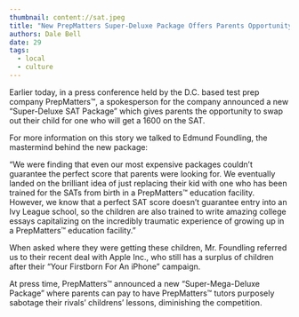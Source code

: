 ```yaml
---
thumbnail: content://sat.jpeg
title: "New PrepMatters Super-Deluxe Package Offers Parents Opportunity To Swap Child Out With One Who Will Get A 1600 "
authors: Dale Bell
date: 29
tags:
  - local
  - culture
---
```


Earlier today, in a press conference held by the D.C. based test prep company PrepMatters™, a spokesperson for the company announced a new “Super-Deluxe SAT Package” which gives parents the opportunity to swap out their child for one who will get a 1600 on the SAT.

For more information on this story we talked to Edmund Foundling, the mastermind behind the new package:

“We were finding that even our most expensive packages couldn’t guarantee the perfect score that parents were looking for. We eventually landed on the brilliant idea of just replacing their kid with one who has been trained for the SATs from birth in a PrepMatters™ education facility. However, we know that a perfect SAT score doesn’t guarantee entry into an Ivy League school, so the children are also trained to write amazing college essays capitalizing on the incredibly traumatic experience of growing up in a PrepMatters™ education facility.”

When asked where they were getting these children, Mr. Foundling referred us to their recent deal with Apple Inc., who still has a surplus of children after their “Your Firstborn For An iPhone” campaign.

At press time, PrepMatters™ announced a new “Super-Mega-Deluxe Package” where parents can pay to have PrepMatters™ tutors purposely sabotage their rivals’ childrens’ lessons, diminishing the competition.
